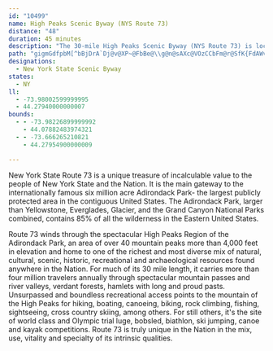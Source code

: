 ```yaml
---
id: "10499"
name: High Peaks Scenic Byway (NYS Route 73)
distance: "48"
duration: 45 minutes
description: "The 30-mile High Peaks Scenic Byway (NYS Route 73) is located in the Adirondack Mountains area near Lake Placid, in New York."
path: "gigmGdfpbM[^bBjDrA`Dj@v@XP~@FbBe@\\g@n@sAXc@VOzCCbFm@r@SfK{FdAWvAEXEh@[x@eAhByCjA{BfGaPfByDhEsIvBaDdCgCbBqAfBaAxDsA~M}DxBuAx@s@bBcC~@gBlGwPrAsBnCyBdEeBxBk@zAB|@Lr@XnAx@dKrJxCtFr@v@pA~@fBf@hCDhAMlBi@hAs@tAmA`ByBp@qAjGwMrAkDhAiDlUu_AZyCJ}DqAkk@DiEHyAh@}DxFeT^mBX_CByA?uBSeCyDiUg@sDKmBKmDNaGZcDt@qEhM}e@rE}Rn@eBfA{Ax@w@xA{@rBY|GEbCK|De@rEkAxCiAr@e@lUeLnByA|BoC~A{Cx@eCvFwUrAwDbAuBdBsCvCeD|KaIxAgBlA_Cx@{B^qB^kDH}CYoY[kCsCwMsAgCmD_DoA_BgFyJ{EqJ_EmJaEyKmGuNmAyBy@aAiCyBuCuC}FwHcAaA_KiI{@kAqEaIeByBkH_HcGcHa@e@oAmCcEoM{@{DwA{MoC{PyAeHq@yBaJeVk@qAiCoDo@yAc@kBi@_GgB}Fo@_DaAsIsBwL_@sA{A_E{D{IqG{JaBeBuBwAyE{AqBkAyQqP_BeBwJcMcCwDo@uAcCsHmAmCy@mAcGaHoAgCcAeDmBgJiAgE_BaDcDmEyAkCs@kBy@uDYkDC{BFsBTmCxAgKRsCIyAg@yBw@sA}@w@u@YgH{@mAk@YS_AqAs@mBYmBAsAJkBxAsGx@oB|@mAdAm@l@QlEItAOrAy@xByBb@Wn@U~Dw@bBg@jHqCrB{ApIsIdAwA|BmEr@}DTq@`EgEnEyFlAgB|Tsf@tBgEvAsB~AyAn@_@|CqAtOaEbEq@fBGrC?~D^vAVbErAxBhA`GbExBbA|ChArEz@bd@dG~Dz@r_@zL~D|@`ELxFK|CFlDd@|E|AlCh@hEZ|u@tC~D`@tHnAx@@xCKxBa@dN_FtLyFtBa@jB?dAFhAVrDlArC\\~R?fTe@tBFfG`@zBIjAWhCaAnIyEzBy@lCe@tG?bBQtAYhUoHbDs@rAKp^S`CWdB{@|@_AxDsFrAgAnBeAvIaBpBy@rAcAdM}MbCgB`N_IvDaDjB_CbEkH|C}Ev@eAdAaAlBeAdAYrAKpEEzBWl@SlBgAhByBj@eAb@gAh@yBNgA~@aM\\gCh@_C`A_DdFiLZcAfBiIZy@pDgHn@kBxA}Fn@kBrBkEbBsCdAuAfEqEnAwBl@qAnCgJl@aBdBsDtA}BzEcFhRaQrByBt@kArA{Cr@sCTkBlA}Mh@mEdAyE~BgGbMiTlN}Y|AiCvCkC`HeEhB}A|Xc]p^mf@bA_AvFeDhBgB|AyBnAmCbCoHp@eBb@eBh@uCh@}GX{Aj@eBtJ}S`HwL|I{PjGeMvEcK~@mAlAeAfAwBd@_Ar@yA`@{@d@cAj@uABA~FkLHQtGgLfAmAx@y@p@i@|MqKtHgENIBAnI}BfEe@|BSvCUvCu@z@SbAUhC_Cj@s@bAqAlGiLNSbB{B`LeJlCwBd@i@`F}FlHmKBG"
designations:
  - New York State Scenic Byway
states:
  - NY
ll:
  - -73.98002599999995
  - 44.27940000000007
bounds:
  - - -73.98226899999992
    - 44.07882483974321
  - - -73.666265210821
    - 44.27954900000009

---
```


New York State Route 73 is a unique treasure of incalculable value to the people of New York State and the Nation. It is the main gateway to the internationally famous six million acre Adirondack Park- the largest publicly protected area in the contiguous United States. The Adirondack Park, larger than Yellowstone, Everglades, Glacier, and the Grand Canyon National Parks combined, contains 85% of all the wilderness in the Eastern United States.

Route 73 winds through the spectacular High Peaks Region of the Adirondack Park, an area of over 40 mountain peaks more than 4,000 feet in elevation and home to one of the richest and most diverse mix of natural, cultural, scenic, historic, recreational and archaeological resources found anywhere in the Nation. For much of its 30 mile length, it carries more than four million travelers annually through spectacular mountain passes and river valleys, verdant forests, hamlets with long and proud pasts. Unsurpassed and boundless recreational access points to the mountain of the High Peaks for hiking, boating, canoeing, biking, rock climbing, fishing, sightseeing, cross country skiing, among others. For still others, it's the site of world class and Olympic trial luge, bobsled, biathlon, ski jumping, canoe and kayak competitions. Route 73 is truly unique in the Nation in the mix, use, vitality and specialty of its intrinsic qualities.
